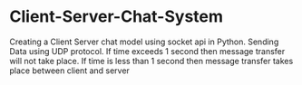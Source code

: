 # Client-Server-Chat-System
Creating a Client Server chat model using socket api in Python.
Sending Data using UDP protocol.
If time exceeds 1 second then message transfer will not take place.
If time is less than 1 second then message transfer takes place between client and server
